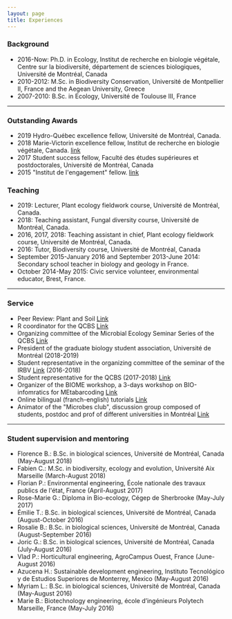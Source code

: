 ```yaml
---
layout: page
title: Experiences
---
```


### Background
- 2016-Now: Ph.D. in Ecology, Institut de recherche en biologie végétale, Centre sur la biodiversité, département de sciences biologiques, Université de Montréal, Canada
- 2010-2012: M.Sc. in Biodiversity Conservation, Université de Montpellier II, France and the Aegean University, Greece
- 2007-2010: B.Sc. in Ecology, Université de Toulouse III, France


***

### Outstanding Awards
- 2019 Hydro-Québec excellence fellow, Université de Montréal, Canada.
- 2018 Marie-Victorin excellence fellow, Institut de recherche en biologie végétale, Canada. [link](https://www.irbv.umontreal.ca/2018/bourse-marie-victorin-9e-recipiendaire?lang=en)
- 2017 Student success fellow, Faculté des études supérieures et postdoctorales, Université de Montréal, Canada  
- 2015 "Institut de l'engagement" fellow. [link](https://www.engagement.fr/)


### Teaching
- 2019: Lecturer, Plant ecology fieldwork course, Université de Montréal, Canada.
- 2018: Teaching assistant, Fungal diversity course, Université de Montréal, Canada.
- 2016, 2017, 2018: Teaching assistant in chief, Plant ecology fieldwork course, Université de Montréal, Canada.
- 2016: Tutor, Biodiversity course, Université de Montréal, Canada
- September 2015-January 2016 and September 2013-June 2014: Secondary school teacher in biology and geology in France.
- October 2014-May 2015: Civic service volunteer, environmental educator, Brest, France.

***

### Service
- Peer Review: Plant and Soil [Link](https://publons.com/researcher/1728481/alexis-carteron/)
- R coordinator for the QCBS [Link](https://qcbs.ca/wiki/r)
- Organizing committee of the Microbial Ecology Seminar Series of the QCBS [Link](https://wiki.qcbs.ca/microecoconf)
- President of the graduate biology student association, Université de Montréal (2018-2019)
- Student representative in the organizing committee of the seminar of the IRBV [Link](https://www.irbv.umontreal.ca/conferences?lang=en) (2016-2018)
- Student representative for the QCBS (2017-2018) [Link](https://qcbs.ca/)
- Organizer of the BIOME workshop, a 3-days workshop on BIO-infomratics for MEtabarcoding [Link](https://alexiscarter.github.io/BIOME)
- Online bilingual (franch-english) tutorials [Link](https://alexiscarter.github.io/metab/)
- Animator of the "Microbes club", discussion group composed of students, postdoc and prof of different universities in Montréal [Link](https://drive.google.com/drive/folders/0B7_16MCMWouWWjVkTktubU10dVU)

***

### Student supervision and mentoring
- Florence B.: B.Sc. in biological sciences, Université de Montréal, Canada (May-August 2018)
- Fabien C.: M.Sc. in biodiversity, ecology and evolution, Université Aix Marseille (March-August 2018)
- Florian P.: Environmental engineering, École nationale des travaux publics de l'état, France (April-August 2017)
- Rose-Marie G.: Diploma in Bio-ecology, Cégep de Sherbrooke (May-July 2017)
- Émilie T.: B.Sc. in biological sciences, Université de Montréal, Canada (August-October 2016)
- Rosalie B.: B.Sc. in biological sciences, Université de Montréal, Canada (August-September 2016)
- Joric G.: B.Sc. in biological sciences, Université de Montréal, Canada (July-August 2016)
- Vlad P.: Horticultural engineering, AgroCampus Ouest, France (June-August 2016)
- Azucena H.: Sustainable development engineering, Instituto Tecnológico y de Estudios Superiores de Monterrey, Mexico (May-August 2016)
- Myriam L.: B.Sc. in biological sciences, Université de Montréal, Canada (May-August 2016)
- Marie B.: Biotechnology engineering, école d’ingénieurs Polytech Marseille, France (May-July 2016)
